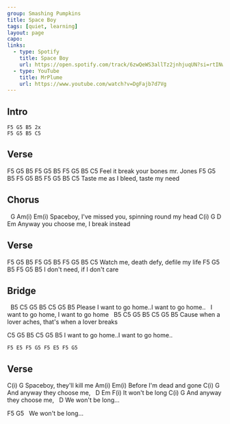 ```yaml
---
group: Smashing Pumpkins
title: Space Boy
tags: [quiet, learning]
layout: page
capo: 
links: 
  - type: Spotify
    title: Space Boy
    url: https://open.spotify.com/track/6zwQeWS3allTz2jnhjuqUN?si=rtINwZ0KSYWDlH5foreQCA
  - type: YouTube
    title: MrPlume
    url: https://www.youtube.com/watch?v=DgFajb7d7Vg
---
```


## Intro

```chordpro
F5 G5 B5 2x
F5 G5 B5 C5
```

## Verse

F5 G5 B5   F5 G5 B5         F5 G5 B5 C5
Feel it    break your bones mr. Jones
F5 G5 B5 F5 G5 B5    F5 G5 B5 C5
Taste me as I bleed, taste my need

## Chorus

&nbsp;              G           Am(i)             Em(i)
Spaceboy, I've missed you, spinning round my head
C(i)       G            D        Em
Anyway you choose me, I break instead

## Verse

F5 G5 B5  F5 G5 B5    F5 G5 B5 C5
Watch me, death defy, defile my life
F5 G5 B5      F5 G5 B5
I don't need, if I don't care

## Bridge

&nbsp; B5     C5        G5    B5     C5        G5    B5
Please  I want to  go    home..I want to  go    home..
&nbsp;       I want to  go    home, I want to go home
&nbsp; B5     C5        G5    B5     C5        G5    B5
Cause when a lover aches,   that's when a lover breaks

 C5        G5    B5     C5        G5    B5
I want to  go    home..I want to  go    home..

```chordpro
F5 E5 F5 G5 F5 E5 F5 G5
```

## Verse

C(i)              G
Spaceboy, they'll kill me
Am(i)                   Em(i)
Before I'm dead and gone
C(i)            G
And anyway they choose me,
&nbsp;  D        Em  F(i)
It won't be long
C(i)            G
And anyway they choose me,
&nbsp;  D
We won't be long...

 F5                  G5
&nbsp;                         We won't be long...

